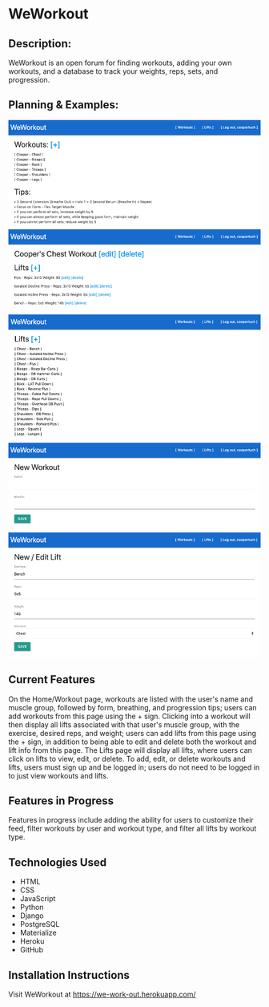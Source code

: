 <h1>WeWorkout</h1>

## Description:

WeWorkout is an open forum for finding workouts, adding your own workouts, and a database to track your weights, reps, sets, and progression.

## Planning & Examples:

![Project Example 1](images/ProjectExample1.png)
![Project Example 2](images/ProjectExample2.png)
![Project Example 3](images/ProjectExample3.png)
![Project Example 4](images/ProjectExample4.png)
![Project Example 5](images/ProjectExample5.png)

## Current Features

On the Home/Workout page, workouts are listed with the user's name and muscle group, followed by form, breathing, and progression tips; users can add workouts from this page using the + sign. Clicking into a workout will then display all lifts associated with that user's muscle group, with the exercise, desired reps, and weight; users can add lifts from this page using the + sign, in addition to being able to edit and delete both the workout and lift info from this page. The Lifts page will display all lifts, where users can click on lifts to view, edit, or delete. To add, edit, or delete workouts and lifts, users must sign up and be logged in; users do not need to be logged in to just view workouts and lifts.

## Features in Progress

Features in progress include adding the ability for users to customize their feed, filter workouts by user and workout type, and filter all lifts by workout type.

## Technologies Used

- HTML
- CSS
- JavaScript
- Python
- Django
- PostgreSQL
- Materialize
- Heroku
- GitHub

## Installation Instructions

Visit WeWorkout at https://we-work-out.herokuapp.com/
